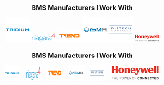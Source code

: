 <h2 align="center">BMS Manufacturers I Work With</h2>
<p align="center">
  <a href="https://www.tridium.com/"><img src="https://github.com/thomasjupe/thomasjupe/blob/main/icons/tridium-logo.svg" alt="Tridium" width="80"></a>
  <a href="https://www.tridium.com/"><img src="https://github.com/thomasjupe/thomasjupe/blob/main/icons/Niagara-4-Logo.svg" alt="Niagara" width="80" height="auto"></a>
  <a href="https://www.trendcontrols.com/"><img src="https://github.com/thomasjupe/thomasjupe/blob/main/icons/trend.svg" alt="Trend" width="80"></a>
  <a href="https://ismacontrolli.com/"><img src="https://github.com/thomasjupe/thomasjupe/blob/main/icons/intelligent-solution-managing-automation-isma-logo.svg" alt="iSMA" width="80"></a>
  <a href="https://www.distech-controls.com/"><img src="https://github.com/thomasjupe/thomasjupe/blob/main/icons/distech-controls.svg" alt="Distech" width="80"></a>
  <a href="https://buildings.honeywell.com/"><img src="https://github.com/thomasjupe/thomasjupe/blob/main/icons/honeywell-logo.svg" alt="Honeywell" width="80" height="auto"></a>
</p>


<h2 align="center">BMS Manufacturers I Work With</h2>
<p align="center" style="display: flex; justify-content: center; align-items: center; gap: 20px;">
  <a href="https://www.tridium.com/" style="display: inline-block;">
    <img src="https://github.com/thomasjupe/thomasjupe/blob/main/icons/tridium-logo.svg" alt="Tridium" style="height: 50px; width: 50px; display: block; margin: auto;">
  </a>  
  <a href="https://www.tridium.com/us/en/Products/niagara" style="display: inline-block;">
    <img src="https://github.com/thomasjupe/thomasjupe/blob/main/icons/Niagara-4-Logo.svg" alt="NiagaraN4" style="height: 50px; width: 50px; display: block; margin: auto;">
  </a>
  <a href="https://www.trendcontrols.com/" style="display: inline-block;">
    <img src="https://github.com/thomasjupe/thomasjupe/blob/main/icons/trend.svg" alt="Trend" style="height: 50px; width: 50px; display: block; margin: auto;">
  </a>
  <a href="https://ismacontrolli.com/" style="display: inline-block;">
    <img src="https://github.com/thomasjupe/thomasjupe/blob/main/icons/intelligent-solution-managing-automation-isma-logo.svg" alt="iSMA" style="height: 50px; width: 50px; display: block; margin: auto;">
  </a>
  <a href="https://www.distech-controls.com/" style="display: inline-block;">
    <img src="https://github.com/thomasjupe/thomasjupe/blob/main/icons/distech-controls.svg" alt="Distech" style="height: 50px; width: 50px; display: block; margin: auto;">
  </a>  
  <a href="https://buildings.honeywell.com/" style="display: inline-block;">
    <img src="https://github.com/thomasjupe/thomasjupe/blob/main/icons/honeywell-logo.svg" alt="Honeywell-Automated-Buildings" style="height: 50px; width: 50px: display: block; margin: auto;">
  </a>

</p>
